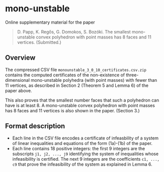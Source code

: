# mono-unstable

Online supplementary material for the paper
> D. Papp, K. Regős, G. Domokos, S. Bozóki. The smallest mono-unstable convex polyhedron with point masses has 8 faces and 11 vertices. (Submitted.)

## Overview
The compressed CSV file `monounstable_3_0_10_certificates.csv.zip` contains the computed certificates of the non-existence of three-dimensional mono-unstable polyhedra (with point masses) with fewer than 11 vertices, as described in Section 2 (Theorem 5 and Lemma 6) of the paper above.

This also proves that the smallest number faces that such a polyhedron can have is at least 8. A mono-unstable convex polyhedron with point masses has 8 faces and 11 vertices is also shown in the paper. (Section 3.)

## Format description
* Each line in the CSV file encodes a certificate of infeasbility of a system of linear inequalities and equations of the form (1a)-(1b) of the paper.
* Each line contains 18 positive integers: the first 9 integers are the subscripts `j1, j2, ..., j9` identifying the system of inequalities whose infeasibility is certified. The next 9 integers are the coefficients `c1, ..., c9` that prove the infeasibility of the system as explained in Lemma 6.
